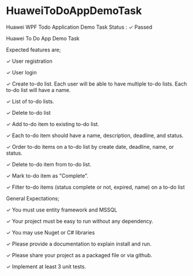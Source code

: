 # HuaweiToDoAppDemoTask
Huawei  WPF Todo Application Demo Task
Status : ✓ Passed

Huawei To Do App Demo Task


Expected features are;

✓ User registration

✓ User login

✓ Create to-do list. Each user will be able to have multiple to-do lists. Each to-do list will have a name.

✓ List of to-do lists.

✓ Delete to-do list

✓ Add to-do item to existing to-do list.

✓ Each to-do item should have a name, description, deadline, and status.

✓ Order to-do items on a to-do list by create date, deadline, name, or status.

✓ Delete to-do item from to-do list.

✓ Mark to-do item as "Complete".

✓ Filter to-do items (status complete or not, expired, name) on a to-do list



General Expectations;

✓ You must use entity framework and MSSQL

✓ Your project must be easy to run without any dependency.

✓ You may use Nuget or C# libraries 

✓ Please provide a documentation to explain install and run.

✓ Please share your project as a packaged file or via github.

✓  Implement at least 3 unit tests.
